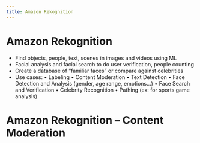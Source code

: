 ```yaml
---
title: Amazon Rekognition
---
```


# Amazon Rekognition

- Find objects, people, text, scenes in images and videos using ML
- Facial analysis and facial search to do user verification, people counting
- Create a database of “familiar faces” or compare against celebrities
- Use cases:
  • Labeling
  • Content Moderation
  • Text Detection
  • Face Detection and Analysis (gender, age range, emotions…)
  • Face Search and Verification
  • Celebrity Recognition
  • Pathing (ex: for sports game analysis)

# Amazon Rekognition – Content Moderation

